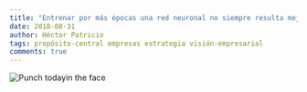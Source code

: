 ```yaml
---
title: "Entrenar por más épocas una red neuronal no siempre resulta mejor"
date: 2018-08-31
author: Héctor Patricio
tags: propósito-central empresas estrategia visión-empresarial
comments: true
---
```


![Punch todayin the face](http://res.cloudinary.com/hectorip/image/upload/c_scale,w_775/v1535780285/johnson-wang-515995-unsplash_gvekym.jpg)

